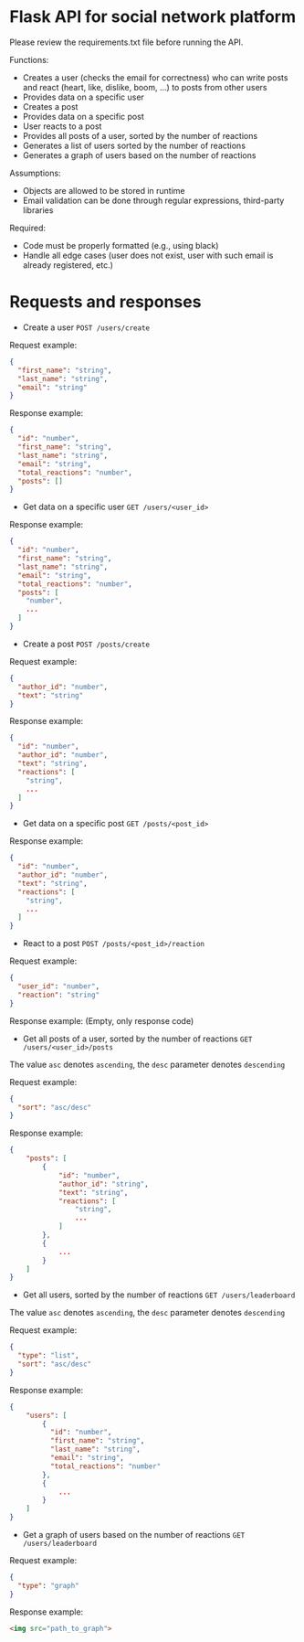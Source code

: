 # Flask API for social network platform

Please review the requirements.txt file before running the API.

Functions:

+ Creates a user (checks the email for correctness) who can write posts and react (heart, like, dislike, boom, ...) to posts from other users
+ Provides data on a specific user
+ Creates a post
+ Provides data on a specific post
+ User reacts to a post
+ Provides all posts of a user, sorted by the number of reactions
+ Generates a list of users sorted by the number of reactions
+ Generates a graph of users based on the number of reactions

Assumptions:

- Objects are allowed to be stored in runtime
- Email validation can be done through regular expressions, third-party libraries

Required:

- Code must be properly formatted (e.g., using black)
- Handle all edge cases (user does not exist, user with such email is already registered, etc.)

# Requests and responses

- Create a user `POST /users/create`

Request example:
```json
{
  "first_name": "string",
  "last_name": "string",
  "email": "string"
}
```

Response example:
```json
{
  "id": "number",
  "first_name": "string",
  "last_name": "string",
  "email": "string",
  "total_reactions": "number",
  "posts": []
}
```

- Get data on a specific user `GET /users/<user_id>`

Response example:
```json
{
  "id": "number",
  "first_name": "string",
  "last_name": "string",
  "email": "string",
  "total_reactions": "number",
  "posts": [
    "number",
    ...
  ]
}
```

- Create a post `POST /posts/create`

Request example:
```json
{
  "author_id": "number",
  "text": "string"
}
```

Response example:
```json
{
  "id": "number",
  "author_id": "number",
  "text": "string",
  "reactions": [
  	"string",
    ...
  ] 
}
```

- Get data on a specific post `GET /posts/<post_id>`

Response example:
```json
{
  "id": "number",
  "author_id": "number",
  "text": "string",
  "reactions": [
  	"string",
    ...
  ] 
}
```

- React to a post `POST /posts/<post_id>/reaction`

Request example:
```json
{
  "user_id": "number",
  "reaction": "string"
}
```

Response example: (Empty, only response code)

- Get all posts of a user, sorted by the number of reactions `GET /users/<user_id>/posts`

The value `asc` denotes `ascending`, the `desc` parameter denotes `descending`

Request example:
```json
{
  "sort": "asc/desc"
}
```

Response example:
```json
{
	"posts": [
    	{
  			"id": "number",
  			"author_id": "string",
  			"text": "string",
  			"reactions": [
  				"string",
    			...
  			] 
  		},
        {
        	...
        }
    ]
}
```

- Get all users, sorted by the number of reactions `GET /users/leaderboard`

The value `asc` denotes `ascending`, the `desc` parameter denotes `descending`

Request example:
```json
{
  "type": "list",
  "sort": "asc/desc"
}
```

Response example:
```json
{
	"users": [
    	{
          "id": "number",
          "first_name": "string",
          "last_name": "string",
          "email": "string",
          "total_reactions": "number"
		},
        {
        	...
        }
    ]
}
```

- Get a graph of users based on the number of reactions `GET /users/leaderboard`

Request example:
```json
{
  "type": "graph"
}
```

Response example:
```html
<img src="path_to_graph">
```
